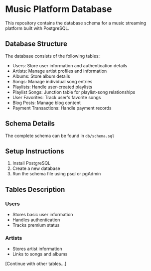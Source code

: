 # Music Platform Database

This repository contains the database schema for a music streaming platform built with PostgreSQL.

## Database Structure

The database consists of the following tables:
- Users: Store user information and authentication details
- Artists: Manage artist profiles and information
- Albums: Store album details
- Songs: Manage individual song entries
- Playlists: Handle user-created playlists
- Playlist Songs: Junction table for playlist-song relationships
- User Favorites: Track user's favorite songs
- Blog Posts: Manage blog content
- Payment Transactions: Handle payment records

## Schema Details

The complete schema can be found in `db/schema.sql`

## Setup Instructions

1. Install PostgreSQL
2. Create a new database
3. Run the schema file using psql or pgAdmin

## Tables Description

### Users
- Stores basic user information
- Handles authentication
- Tracks premium status

### Artists
- Stores artist information
- Links to songs and albums

[Continue with other tables...]
